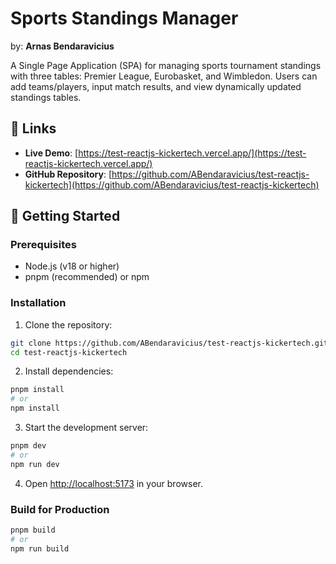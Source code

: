 # Sports Standings Manager

by: **Arnas Bendaravicius**

A Single Page Application (SPA) for managing sports tournament standings with three tables: Premier League, Eurobasket, and Wimbledon. Users can add teams/players, input match results, and view dynamically updated standings tables.

## 🔗 Links

- **Live Demo**: [https://test-reactjs-kickertech.vercel.app/](https://test-reactjs-kickertech.vercel.app/)
- **GitHub Repository**: [https://github.com/ABendaravicius/test-reactjs-kickertech](https://github.com/ABendaravicius/test-reactjs-kickertech)

## 🚀 Getting Started

### Prerequisites

- Node.js (v18 or higher)
- pnpm (recommended) or npm

### Installation

1. Clone the repository:

```bash
git clone https://github.com/ABendaravicius/test-reactjs-kickertech.git
cd test-reactjs-kickertech
```

2. Install dependencies:

```bash
pnpm install
# or
npm install
```

3. Start the development server:

```bash
pnpm dev
# or
npm run dev
```

4. Open [http://localhost:5173](http://localhost:5173) in your browser.

### Build for Production

```bash
pnpm build
# or
npm run build
```
